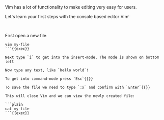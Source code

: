 Vim has a lot of functionality to make editing very easy for users.

Let's learn your first steps with the console based editor Vim!

&nbsp;

First open a new file:

```plain
vim my-file
```{{exec}}

Next type `i` to get into the insert-mode. The mode is shown on bottom left

Now type any text, like `hello world`!

To get into command-mode press `Esc`{{}}

To save the file we need to type `:x` and confirm with `Enter`{{}}

This will close Vim and we can view the newly created file:

```plain
cat my-file
```{{exec}}